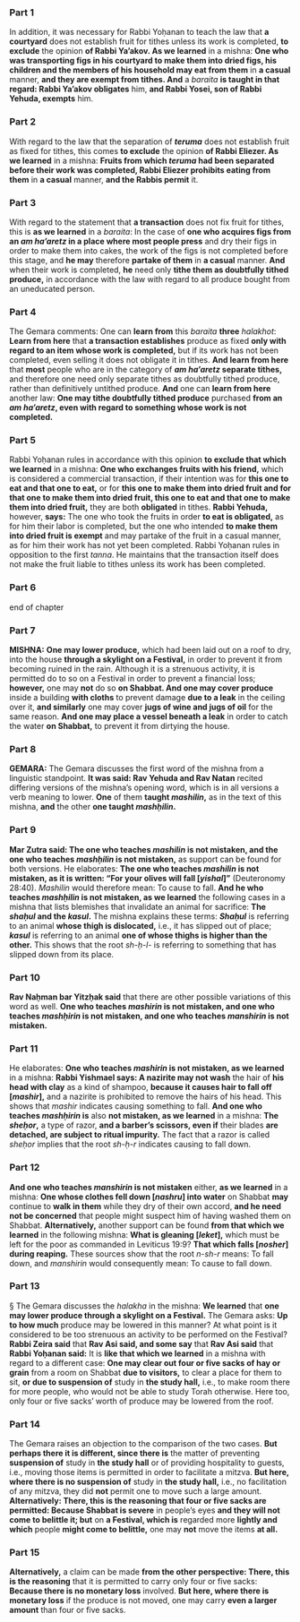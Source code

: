 ### Part 1
In addition, it was necessary for Rabbi Yoḥanan to teach the law that <b>a courtyard</b> does not establish fruit for tithes unless its work is completed, <b>to exclude</b> the opinion <b>of Rabbi Ya’akov. As we learned</b> in a mishna: <b>One who was transporting figs in his courtyard to make them into dried figs, his children and the members of his household may eat from them</b> in <b>a casual</b> manner, <b>and they are exempt from tithes. And</b> a <i>baraita</i> <b>is taught in that regard: Rabbi Ya’akov obligates</b> him, <b>and Rabbi Yosei, son of Rabbi Yehuda, exempts</b> him.

### Part 2
With regard to the law that the separation of <b><i>teruma</i></b> does not establish fruit as fixed for tithes, this comes <b>to exclude</b> the opinion <b>of Rabbi Eliezer. As we learned</b> in a mishna: <b>Fruits from which <i>teruma</i> had been separated before their work was completed, Rabbi Eliezer prohibits eating from them</b> in <b>a casual</b> manner, <b>and the Rabbis permit</b> it.

### Part 3
With regard to the statement that <b>a transaction</b> does not fix fruit for tithes, this is <b>as we learned</b> in a <i>baraita</i>: In the case of <b>one who acquires figs from an <i>am ha’aretz</i> in a place where most people press</b> and dry their figs in order to make them into cakes, the work of the figs is not completed before this stage, and <b>he may</b> therefore <b>partake of them</b> in <b>a casual</b> manner. <b>And</b> when their work is completed, <b>he</b> need only <b>tithe them as doubtfully tithed produce,</b> in accordance with the law with regard to all produce bought from an uneducated person.

### Part 4
The Gemara comments: One can <b>learn from</b> this <i>baraita</i> <b>three</b> <i>halakhot</i>: <b>Learn from here</b> that <b>a transaction establishes</b> produce as fixed <b>only with regard to an item whose work is completed,</b> but if its work has not been completed, even selling it does not obligate it in tithes. <b>And learn from here</b> that <b>most</b> people who are in the category of <b><i>am ha’aretz</i> separate tithes,</b> and therefore one need only separate tithes as doubtfully tithed produce, rather than definitively untithed produce. <b>And</b> one can <b>learn from here</b> another law: <b>One may tithe doubtfully tithed produce</b> purchased <b>from an <i>am ha’aretz</i>, even with regard to something whose work is not completed.</b>

### Part 5
Rabbi Yoḥanan rules in accordance with this opinion <b>to exclude that which we learned</b> in a mishna: <b>One who exchanges fruits with his friend,</b> which is considered a commercial transaction, if their intention was for <b>this one to eat and that one to eat,</b> or for <b>this one to make them into dried fruit and for that one to make them into dried fruit, this one to eat and that one to make them into dried fruit,</b> they are both <b>obligated</b> in tithes. <b>Rabbi Yehuda,</b> however, <b>says:</b> The one who took the fruits in order <b>to eat is obligated,</b> as for him their labor is completed, but the one who intended <b>to make them into dried fruit is exempt</b> and may partake of the fruit in a casual manner, as for him their work has not yet been completed. Rabbi Yoḥanan rules in opposition to the first <i>tanna</i>. He maintains that the transaction itself does not make the fruit liable to tithes unless its work has been completed.

### Part 6
end of chapter

### Part 7
<strong>MISHNA:</strong> <b>One may lower produce,</b> which had been laid out on a roof to dry, into the house <b>through a skylight on a Festival,</b> in order to prevent it from becoming ruined in the rain. Although it is a strenuous activity, it is permitted do to so on a Festival in order to prevent a financial loss; <b>however,</b> one may <b>not</b> do so <b>on Shabbat. And one may cover produce</b> inside a building <b>with cloths</b> to prevent damage <b>due to a leak</b> in the ceiling over it, <b>and similarly</b> one may cover <b>jugs of wine and jugs of oil</b> for the same reason. <b>And one may place a vessel beneath a leak</b> in order to catch the water <b>on Shabbat,</b> to prevent it from dirtying the house.

### Part 8
<strong>GEMARA:</strong> The Gemara discusses the first word of the mishna from a linguistic standpoint. <b>It was said: Rav Yehuda and Rav Natan</b> recited differing versions of the mishna’s opening word, which is in all versions a verb meaning to lower. <b>One</b> of them <b>taught <i>mashilin</i>,</b> as in the text of this mishna, <b>and</b> the other <b>one taught <i>mashḥilin</i>.</b>

### Part 9
<b>Mar Zutra said: The one who teaches <i>mashilin</i> is not mistaken, and the one who teaches <i>mashḥilin</i> is not mistaken,</b> as support can be found for both versions. He elaborates: <b>The one who teaches <i>mashilin</i> is not mistaken, as it is written: “For your olives will fall [<i>yishal</i>]”</b> (Deuteronomy 28:40). <i>Mashilin</i> would therefore mean: To cause to fall. <b>And he who teaches <i>mashḥilin</i> is not mistaken, as we learned</b> the following cases in a mishna that lists blemishes that invalidate an animal for sacrifice: <b>The <i>shaḥul</i> and the <i>kasul</i>.</b> The mishna explains these terms: <b><i>Shaḥul</i></b> is referring to an animal <b>whose thigh is dislocated,</b> i.e., it has slipped out of place; <b><i>kasul</i></b> is referring to an animal <b>one of whose thighs is higher than the other.</b> This shows that the root <i>sh-ḥ-l-</i> is referring to something that has slipped down from its place.

### Part 10
<b>Rav Naḥman bar Yitzḥak said</b> that there are other possible variations of this word as well. <b>One who teaches <i>mashirin</i> is not mistaken, and one who teaches <i>mashḥirin</i> is not mistaken, and one who teaches <i>manshirin</i> is not mistaken.</b>

### Part 11
He elaborates: <b>One who teaches <i>mashirin</i> is not mistaken, as we learned</b> in a mishna: <b>Rabbi Yishmael says: A nazirite may not wash</b> the hair of <b>his head with clay</b> as a kind of shampoo, <b>because it causes hair to fall off [<i>mashir</i>],</b> and a nazirite is prohibited to remove the hairs of his head. This shows that <i>mashir</i> indicates causing something to fall. <b>And one who teaches <i>mashḥirin</i> is</b> also <b>not mistaken, as we learned</b> in a mishna: <b>The <i>sheḥor</i>,</b> a type of razor, <b>and a barber’s scissors, even if</b> their blades <b>are detached, are subject to ritual impurity.</b> The fact that a razor is called <i>sheḥor</i> implies that the root <i>sh-ḥ-r</i> indicates causing to fall down.

### Part 12
<b>And one who teaches <i>manshirin</i> is not mistaken</b> either, <b>as we learned</b> in a mishna: <b>One whose clothes fell down [<i>nashru</i>] into water</b> on Shabbat <b>may</b> continue to <b>walk in them</b> while they dry of their own accord, <b>and he need not be concerned</b> that people might suspect him of having washed them on Shabbat. <b>Alternatively,</b> another support can be found <b>from that which we learned</b> in the following mishna: <b>What is gleaning [<i>leket</i>],</b> which must be left for the poor as commanded in Leviticus 19:9? <b>That which falls [<i>nosher</i>] during reaping.</b> These sources show that the root <i>n-sh-r</i> means: To fall down, and <i>manshirin</i> would consequently mean: To cause to fall down.

### Part 13
§ The Gemara discusses the <i>halakha</i> in the mishna: <b>We learned</b> that <b>one may lower produce through a skylight on a Festival.</b> The Gemara asks: <b>Up to how much</b> produce may be lowered in this manner? At what point is it considered to be too strenuous an activity to be performed on the Festival? <b>Rabbi Zeira said</b> that <b>Rav Asi said, and some say</b> that <b>Rav Asi said</b> that <b>Rabbi Yoḥanan said:</b> It is <b>like that which we learned</b> in a mishna with regard to a different case: <b>One may clear out four or five sacks of hay or grain</b> from a room on Shabbat <b>due to visitors,</b> to clear a place for them to sit, <b>or due to suspension of</b> study in <b>the study hall,</b> i.e., to make room there for more people, who would not be able to study Torah otherwise. Here too, only four or five sacks’ worth of produce may be lowered from the roof.

### Part 14
The Gemara raises an objection to the comparison of the two cases. <b>But perhaps there it is different, since there is</b> the matter of preventing <b>suspension of</b> study in <b>the study hall</b> or of providing hospitality to guests, i.e., moving those items is permitted in order to facilitate a mitzva. <b>But here, where there is no suspension of</b> study in <b>the study hall,</b> i.e., no facilitation of any mitzva, they did <b>not</b> permit one to move such a large amount. <b>Alternatively: There, this is the reasoning that four or five sacks are permitted: Because Shabbat is severe</b> in people’s eyes <b>and they will not come to belittle it; but</b> on <b>a Festival, which is</b> regarded more <b>lightly and which</b> people <b>might come to belittle,</b> one may <b>not</b> move the items <b>at all.</b>

### Part 15
<b>Alternatively,</b> a claim can be made <b>from the other perspective: There, this is the reasoning</b> that it is permitted to carry only four or five sacks: <b>Because there is no monetary loss</b> involved. <b>But here, where there is monetary loss</b> if the produce is not moved, one may carry <b>even a larger amount</b> than four or five sacks.